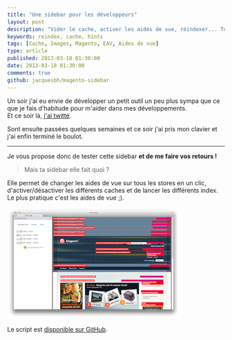 ```yaml
---
title: "Une sidebar pour les développeurs"
layout: post
description: "Vider le cache, activer les aides de vue, réindexer... Tout ça rapidement !"
keywords: reindex, cache, hints
tags: [Cache, Images, Magento, EAV, Aides de vue]
type: article
published: 2013-03-18 01:30:00
date: 2013-03-18 01:30:00
comments: true
github: jacquesbh/magento-sidebar
---
```


Un soir j'ai eu envie de développer un petit outil un peu plus sympa que ce que je fais d'habitude pour m'aider dans mes développements.  
Et ce soir là, [j'ai twitté][tweet].

Sont ensuite passées quelques semaines et ce soir j'ai pris mon clavier et j'ai enfin terminé le boulot.

<!-- more start -->

--------


Je vous propose donc de tester cette sidebar __et de me faire vos retours !__

> Mais ta sidebar elle fait quoi ?

Elle permet de changer les aides de vue sur tous les stores en un clic, d'activer/désactiver les différents caches et de lancer les différents index.  
Le plus pratique c'est les aides de vue ;).

<div class="center">
    <a href="/images/posts/sidebar-magento-developers/tools_full.png" class="fancy"><img src="/images/posts/sidebar-magento-developers/tools.png" alt="Sidebar screenshot" /></a>
</div>

Le script est [disponible sur GitHub](https://github.com/{{page.github}}).

<!-- more end -->

[tweet]: https://twitter.com/jacquesbh/status/306909582926700545
